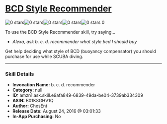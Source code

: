 # [BCD Style Recommender](http://alexa.amazon.com/#skills/amzn1.ask.skill.e9afa849-6839-49da-be04-3739ab334309)
![0 stars](../../images/ic_star_border_black_18dp_1x.png)![0 stars](../../images/ic_star_border_black_18dp_1x.png)![0 stars](../../images/ic_star_border_black_18dp_1x.png)![0 stars](../../images/ic_star_border_black_18dp_1x.png)![0 stars](../../images/ic_star_border_black_18dp_1x.png) 0

To use the BCD Style Recommender skill, try saying...

* *Alexa, ask b. c. d. recommender what style bcd I should buy*

Get help deciding what style of BCD (buoyancy compensator) you should purchase for use while SCUBA diving.

***

### Skill Details

* **Invocation Name:** b. c. d. recommender
* **Category:** null
* **ID:** amzn1.ask.skill.e9afa849-6839-49da-be04-3739ab334309
* **ASIN:** B01K8GHV1Q
* **Author:** ChesEnt
* **Release Date:** August 24, 2016 @ 03:01:33
* **In-App Purchasing:** No

